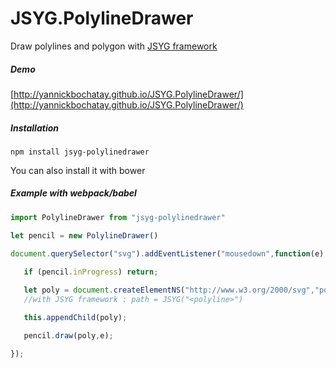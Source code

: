 # JSYG.PolylineDrawer
Draw polylines and polygon with [JSYG framework](https://github.com/YannickBochatay/JSYG)



##### Demo
[http://yannickbochatay.github.io/JSYG.PolylineDrawer/](http://yannickbochatay.github.io/JSYG.PolylineDrawer/)



##### Installation
```shell
npm install jsyg-polylinedrawer
```
You can also install it with bower



##### Example with webpack/babel
```javascript
import PolylineDrawer from "jsyg-polylinedrawer"

let pencil = new PolylineDrawer()
            
document.querySelector("svg").addEventListener("mousedown",function(e) {

   if (pencil.inProgress) return;

   let poly = document.createElementNS("http://www.w3.org/2000/svg","polyline");
   //with JSYG framework : path = JSYG("<polyline>")

   this.appendChild(poly);

   pencil.draw(poly,e);

});
```
